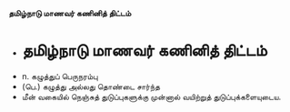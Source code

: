 **தமிழ்நாடு மாணவர் கணினித் திட்டம்**
- # தமிழ்நாடு மாணவர் கணினித் திட்டம்
- n. கழுத்துப் பெருநரம்பு
- (பெ.) கழுத்து அல்லது தொண்டை சார்ந்த
- மீன் வகையில் நெஞ்சுத் துடுப்புகளுக்கு முன்னால் வயிற்றுத் துடுப்புக்களையுடைய.

